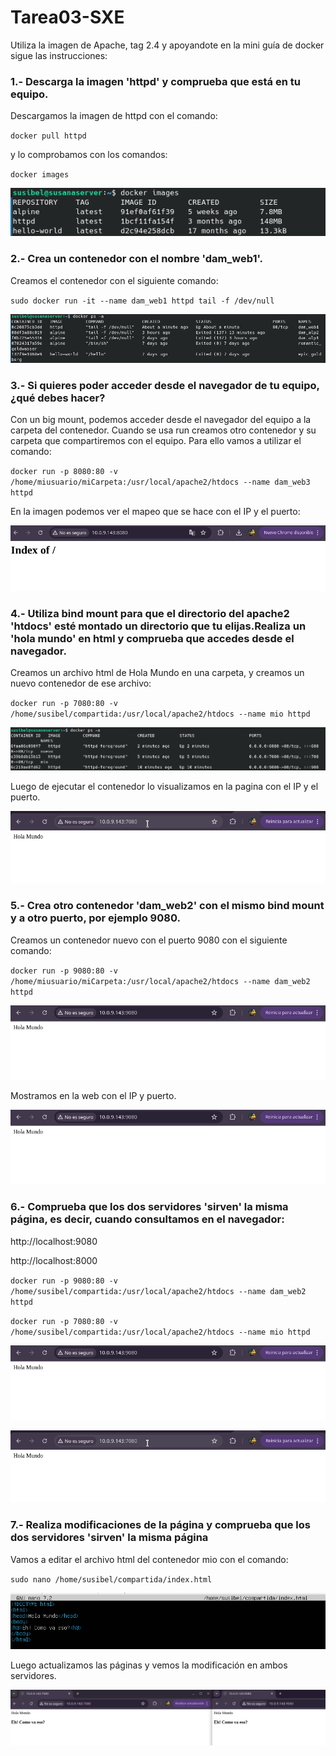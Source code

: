 # Tarea03-SXE

Utiliza la imagen de Apache, tag 2.4 y apoyandote en la mini guía de docker sigue las instrucciones:

### 1.- Descarga la imagen 'httpd' y comprueba que está en tu equipo.
Descargamos la imagen de httpd con el comando:

``docker pull httpd``

y lo comprobamos con los comandos:

``docker images``

![punto1](Imagenes-Tarea03/punto1.png)

### 2.- Crea un contenedor con el nombre 'dam_web1'.
Creamos el contenedor con el siguiente comando:

``sudo docker run -it --name dam_web1 httpd tail -f /dev/null``

![punto2](Imagenes-Tarea03/punto2.png)


### 3.- Si quieres poder acceder desde el navegador de tu equipo, ¿qué debes hacer?
Con un big mount, podemos acceder desde el navegador del equipo a la carpeta del contenedor. Cuando se usa run creamos otro contenedor y su carpeta que compartiremos con el equipo. 
Para ello vamos a utilizar el comando:

``docker run -p 8080:80 -v /home/miusuario/miCarpeta:/usr/local/apache2/htdocs --name dam_web3 httpd``

En la imagen podemos ver el mapeo que se hace con el IP y el puerto:

![punto3](Imagenes-Tarea03/punto3.png)


### 4.- Utiliza bind mount para que el directorio del apache2 'htdocs' esté montado un directorio que tu elijas.Realiza un 'hola mundo' en html y comprueba que accedes desde el navegador.
Creamos un archivo html de Hola Mundo en una carpeta, y creamos  un nuevo contenedor de ese archivo:


``docker run -p 7080:80 -v /home/susibel/compartida:/usr/local/apache2/htdocs --name mio httpd``


![punto4.1](Imagenes-Tarea03/punto4_1.png)


Luego de ejecutar el contenedor lo visualizamos en la pagina con el IP y el puerto.


![punto4.3](Imagenes-Tarea03/Punto4_3.png)


### 5.- Crea otro contenedor 'dam_web2' con el mismo bind mount y a otro puerto, por ejemplo 9080.
Creamos un contenedor nuevo con el puerto 9080 con el siguiente comando:


``docker run -p 9080:80 -v /home/miusuario/miCarpeta:/usr/local/apache2/htdocs --name dam_web2 httpd``


![punto5](Imagenes-Tarea03/punto5.png)


Mostramos en la web con el IP y puerto.


![punto5.1](Imagenes-Tarea03/punto5.png)


### 6.- Comprueba que los dos servidores 'sirven' la misma página, es decir, cuando consultamos en el navegador:
http://localhost:9080 

http://localhost:8000

``docker run -p 9080:80 -v /home/susibel/compartida:/usr/local/apache2/htdocs --name dam_web2 httpd``

``docker run -p 7080:80 -v /home/susibel/compartida:/usr/local/apache2/htdocs --name mio httpd``

![punto6.1](Imagenes-Tarea03/punto5.png)

![punto6.2](Imagenes-Tarea03/Punto4_3.png)


### 7.- Realiza modificaciones de la página y comprueba que los dos servidores 'sirven' la misma página
Vamos a editar el archivo html del contenedor mio con el comando:

``sudo nano /home/susibel/compartida/index.html``

![punto7.1](Imagenes-Tarea03/punto7_!.png)

Luego actualizamos las páginas y vemos la modificación en ambos servidores. 

![punto5.2](Imagenes-Tarea03/punto7_2.png)


